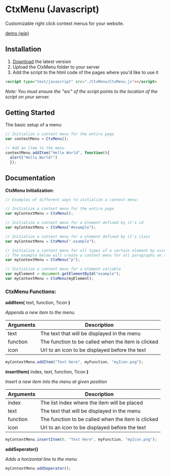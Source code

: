 # CtxMenu (Javascript)
Customizable right click context menus for your website.

[demo (wip)](https://nilssoderman.com/code/ctxmenu)

## Installation


1. [Download](https://github.com/nils-soderman/CtxMenu-Javascript/releases) the latest version
2. Upload the CtxMenu folder to your server
3. Add the script to the html code of the pages where you'd like to use it 

```html
<script type="text/javascript" src="./CtxMenu/CtxMenu.js"></script>
```
_Note: You must ensure the "src" of the script points to the location of the script on your server._

## Getting Started
The basic setup of a menu:
```javascript
// Initialize a context menu for the entire page
var contextMenu = CtxMenu();

// Add an item to the menu
contextMenu.addItem("Hello World", function(){
  alert("Hello World!")
  });
```

## Documentation

**CtxMenu Initialization:**
```javascript
// Examples of different ways to initialize a context menu:

// Initialize a context menu for the entire page
var myContextMenu = CtxMenu();

// Initialize a context menu for a element defined by it's id
var myContextMenu = CtxMenu("#example");

// Initialize a context menu for a element defined by it's class
var myContextMenu = CtxMenu(".example");

// Initialize a context menu for all types of a certain element by using a nodeName
// The example below will create a context menu for all paragraphs on the page (<p></p>)
var myContextMenu = CtxMenu("p");

// Initialize a context menu for a element variable
var myElement = document.getElementById("example");
var myContextMenu = CtxMenu(myElement);
```

### CtxMenu Functions:

**addItem(**
text, function, ?icon **)**

_Appends a new item to the menu._

| Arguments | Description |
| --- | --- |
| text | The text that will be displayed in the menu |
| function | The function to be called when the item is clicked |
| icon | Url to an icon to be displayed before the text |

```javascript
myContextMenu.addItem("Text Here", myFunction, "myIcon.png");
```


**insertItem(**
index, text, function, ?icon **)**

_Insert a new item into the menu at given position_

| Arguments | Description |
| --- | --- |
| index | The list index where the item will be placed |
| text | The text that will be displayed in the menu |
| function | The function to be called when the item is clicked |
| icon | Url to an icon to be displayed before the text |

```javascript
myContextMenu.insertItem(0, "Text Here", myFunction, "myIcon.png");
```


**addSeperator()**

_Adds a horizontal line to the menu_
```javascript
myContextMenu.addSeperator();
```
